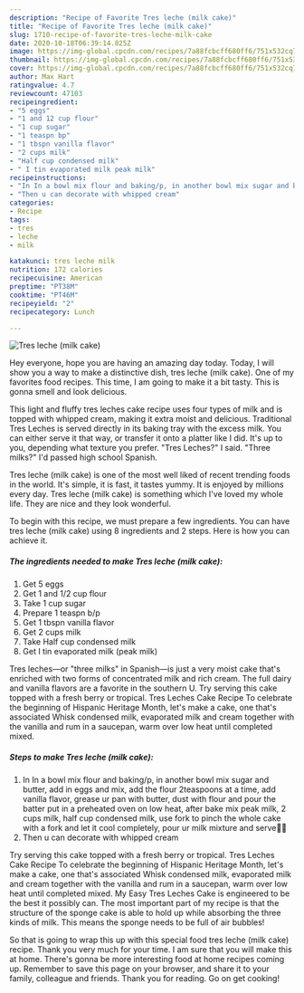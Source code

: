 ```yaml
---
description: "Recipe of Favorite Tres leche (milk cake)"
title: "Recipe of Favorite Tres leche (milk cake)"
slug: 1710-recipe-of-favorite-tres-leche-milk-cake
date: 2020-10-18T06:39:14.825Z
image: https://img-global.cpcdn.com/recipes/7a88fcbcff680ff6/751x532cq70/tres-leche-milk-cake-recipe-main-photo.jpg
thumbnail: https://img-global.cpcdn.com/recipes/7a88fcbcff680ff6/751x532cq70/tres-leche-milk-cake-recipe-main-photo.jpg
cover: https://img-global.cpcdn.com/recipes/7a88fcbcff680ff6/751x532cq70/tres-leche-milk-cake-recipe-main-photo.jpg
author: Max Hart
ratingvalue: 4.7
reviewcount: 47103
recipeingredient:
- "5 eggs"
- "1 and 12 cup flour"
- "1 cup sugar"
- "1 teaspn bp"
- "1 tbspn vanilla flavor"
- "2 cups milk"
- "Half cup condensed milk"
- " I tin evaporated milk peak milk"
recipeinstructions:
- "In In a bowl mix flour and baking/p, in another bowl mix sugar and butter, add in eggs and mix, add the flour 2teaspoons at a time, add vanilla flavor, grease ur pan with butter, dust with flour and pour the batter put in a preheated oven on low heat, after bake mix peak milk, 2 cups milk, half cup condensed milk, use fork to pinch the whole cake with a fork and let it cool completely, pour ur milk mixture and serve👌🏽"
- "Then u can decorate with whipped cream"
categories:
- Recipe
tags:
- tres
- leche
- milk

katakunci: tres leche milk 
nutrition: 172 calories
recipecuisine: American
preptime: "PT38M"
cooktime: "PT46M"
recipeyield: "2"
recipecategory: Lunch

---
```



![Tres leche (milk cake)](https://img-global.cpcdn.com/recipes/7a88fcbcff680ff6/751x532cq70/tres-leche-milk-cake-recipe-main-photo.jpg)

Hey everyone, hope you are having an amazing day today. Today, I will show you a way to make a distinctive dish, tres leche (milk cake). One of my favorites food recipes. This time, I am going to make it a bit tasty. This is gonna smell and look delicious.

This light and fluffy tres leches cake recipe uses four types of milk and is topped with whipped cream, making it extra moist and delicious. Traditional Tres Leches is served directly in its baking tray with the excess milk. You can either serve it that way, or transfer it onto a platter like I did. It&#39;s up to you, depending what texture you prefer. &#34;Tres Leches?&#34; I said. &#34;Three milks?&#34; I&#39;d passed high school Spanish.

Tres leche (milk cake) is one of the most well liked of recent trending foods in the world. It's simple, it is fast, it tastes yummy. It is enjoyed by millions every day. Tres leche (milk cake) is something which I've loved my whole life. They are nice and they look wonderful.


To begin with this recipe, we must prepare a few ingredients. You can have tres leche (milk cake) using 8 ingredients and 2 steps. Here is how you can achieve it.

<!--inarticleads1-->

##### The ingredients needed to make Tres leche (milk cake):

1. Get 5 eggs
1. Get 1 and 1/2 cup flour
1. Take 1 cup sugar
1. Prepare 1 teaspn b/p
1. Get 1 tbspn vanilla flavor
1. Get 2 cups milk
1. Take Half cup condensed milk
1. Get  I tin evaporated milk (peak milk)


Tres leches—or &#34;three milks&#34; in Spanish—is just a very moist cake that&#39;s enriched with two forms of concentrated milk and rich cream. The full dairy and vanilla flavors are a favorite in the southern U. Try serving this cake topped with a fresh berry or tropical. Tres Leches Cake Recipe To celebrate the beginning of Hispanic Heritage Month, let&#39;s make a cake, one that&#39;s associated Whisk condensed milk, evaporated milk and cream together with the vanilla and rum in a saucepan, warm over low heat until completed mixed. 

<!--inarticleads2-->

##### Steps to make Tres leche (milk cake):

1. In In a bowl mix flour and baking/p, in another bowl mix sugar and butter, add in eggs and mix, add the flour 2teaspoons at a time, add vanilla flavor, grease ur pan with butter, dust with flour and pour the batter put in a preheated oven on low heat, after bake mix peak milk, 2 cups milk, half cup condensed milk, use fork to pinch the whole cake with a fork and let it cool completely, pour ur milk mixture and serve👌🏽
1. Then u can decorate with whipped cream


Try serving this cake topped with a fresh berry or tropical. Tres Leches Cake Recipe To celebrate the beginning of Hispanic Heritage Month, let&#39;s make a cake, one that&#39;s associated Whisk condensed milk, evaporated milk and cream together with the vanilla and rum in a saucepan, warm over low heat until completed mixed. My Easy Tres Leches Cake is engineered to be the best it possibly can. The most important part of my recipe is that the structure of the sponge cake is able to hold up while absorbing the three kinds of milk. This means the sponge needs to be full of air bubbles! 

So that is going to wrap this up with this special food tres leche (milk cake) recipe. Thank you very much for your time. I am sure that you will make this at home. There's gonna be more interesting food at home recipes coming up. Remember to save this page on your browser, and share it to your family, colleague and friends. Thank you for reading. Go on get cooking!

